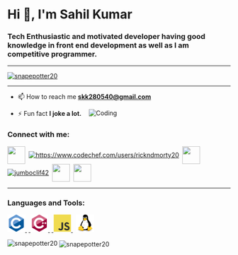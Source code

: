 <h1 align="left">Hi 👋, I'm Sahil Kumar</h1>
<h3 align="left">Tech Enthusiastic and motivated developer having good knowledge in front end development as well as I am competitive programmer.</h3>
<hr>

<p align="left"> <a href="https://github.com/ryo-ma/github-profile-trophy"><img src="https://github-profile-trophy.vercel.app/?username=snapepotter20" alt="snapepotter20" /></a> </p>
<hr>

- 📫 How to reach me **skk280540@gmail.com**

<img align="right" alt="Coding" width="320" src="https://is.gd/m3FRSs">

- ⚡ Fun fact **I joke a lot.**

<h3 align="left">Connect with me:</h3>
<p align="left">
<a href="https://linkedin.com/in/https://www.linkedin.com/in/sahil-kumar-5487561ba" target="blank"><img align="center" src="https://is.gd/TqXScA" alt="" height="40" width="40" /></a>&nbsp;
<a href="https://www.codechef.com/users/https://www.codechef.com/users/rickndmorty20" target="blank"><img align="center" src="https://cdn.jsdelivr.net/npm/simple-icons@3.1.0/icons/codechef.svg" alt="https://www.codechef.com/users/rickndmorty20" height="30" width="40" /></a>&nbsp;
<a href="https://www.hackerrank.com/https://www.hackerrank.com/skk280540" target="blank"><img align="center" src="https://is.gd/1OKls7" alt="" height="40" width="40" /></a>&nbsp;
<a href="https://www.leetcode.com/jumboclif42" target="blank"><img align="center" src="https://is.gd/bQH4T4" alt="jumboclif42" height="40" width="40" /></a>&nbsp;
<a href="https://www.hackerearth.com/https://www.hackerearth.com/@sahil1616" target="blank"><img align="center" src="https://is.gd/Kv4hkS" alt="" height="40" width="40" /></a>&nbsp;
<a href="https://auth.geeksforgeeks.org/user/https://auth.geeksforgeeks.org/user/skk280540/profile" target="blank"><img align="center" src="https://is.gd/OvMnAR" alt="" height="40" width="40" /></a>&nbsp;
</p>
<hr>

<h3 align="left">Languages and Tools:</h3>
<p align="left"> <a href="https://www.cprogramming.com/" target="_blank"> <img src="https://raw.githubusercontent.com/devicons/devicon/master/icons/c/c-original.svg" alt="c" width="40" height="40"/> </a> &nbsp;<a href="https://www.w3schools.com/cpp/" target="_blank"> <img src="https://raw.githubusercontent.com/devicons/devicon/master/icons/cplusplus/cplusplus-original.svg" alt="cplusplus" width="40" height="40"/> </a> &nbsp;<a href="https://developer.mozilla.org/en-US/docs/Web/JavaScript" target="_blank"> <img src="https://raw.githubusercontent.com/devicons/devicon/master/icons/javascript/javascript-original.svg" alt="javascript" width="40" height="40"/> </a>&nbsp; <a href="https://www.linux.org/" target="_blank"> <img src="https://raw.githubusercontent.com/devicons/devicon/master/icons/linux/linux-original.svg" alt="linux" width="40" height="40"/> </a> </p>

<p><img align="left" src="https://github-readme-stats.vercel.app/api/top-langs?username=snapepotter20&show_icons=true&locale=en&layout=compact" alt="snapepotter20" /></p>

<p>&nbsp;<img align="center" src="https://github-readme-stats.vercel.app/api?username=snapepotter20&show_icons=true&locale=en" alt="snapepotter20" /></p>
